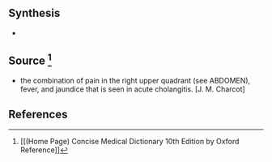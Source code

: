 ## Synthesis
- 
## Source [^1]
- the combination of pain in the right upper quadrant (see ABDOMEN), fever, and jaundice that is seen in acute cholangitis. \[J. M. Charcot]
## References

[^1]: [[(Home Page) Concise Medical Dictionary 10th Edition by Oxford Reference]]